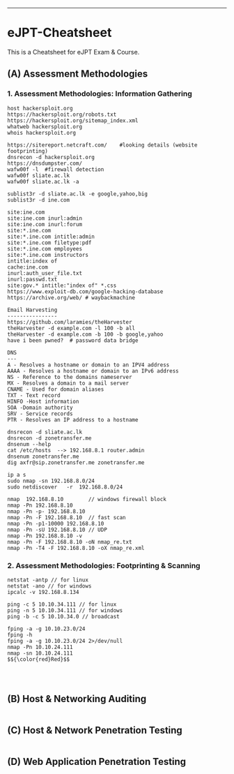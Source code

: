 

--------------------------------------------------------------------------------------------------

# eJPT-Cheatsheet  
This is a Cheatsheet for eJPT Exam & Course.

## (A)  Assessment Methodologies

### 1. Assessment Methodologies: Information Gathering
```
host hackersploit.org
https://hackersploit.org/robots.txt
https://hackersploit.org/sitemap_index.xml
whatweb hackersploit.org
whois hackersploit.org

https://sitereport.netcraft.com/    #looking details (website footprinting)
dnsrecon -d hackersploit.org
https://dnsdumpster.com/
wafw00f -l  #firewall detection
wafw00f sliate.ac.lk
wafw00f sliate.ac.lk -a

sublist3r -d sliate.ac.lk -e google,yahoo,big
sublist3r -d ine.com

site:ine.com
site:ine.com inurl:admin
site:ine.com inurl:forum
site:*.ine.com
site:*.ine.com intitle:admin
site:*.ine.com filetype:pdf
site:*.ine.com employees
site:*.ine.com instructors
intitle:index of
cache:ine.com
inurl:auth_user_file.txt
inurl:passwd.txt
site:gov.* intitle:"index of" *.css
https://www.exploit-db.com/google-hacking-database
https://archive.org/web/ # waybackmachine

Email Harvesting
----------------
https://github.com/laramies/theHarvester
theHarvester -d example.com -l 100 -b all
theHarvester -d example.com -b 100 -b google,yahoo
have i been pwned?  # password data bridge

DNS
---
A - Resolves a hostname or domain to an IPV4 address
AAAA - Resolves a hostname or domain to an IPv6 address
NS - Reference to the domains nameserver
MX - Resolves a domain to a mail server
CNAME - Used for domain aliases
TXT - Text record
HINFO -Host information
SOA -Domain authority
SRV - Service records
PTR - Resolves an IP address to a hostname

dnsrecon -d sliate.ac.lk
dnsrecon -d zonetransfer.me
dnsenum --help
cat /etc/hosts  --> 192.168.8.1 router.admin
dnsenum zonetransfer.me
dig axfr@sip.zonetransfer.me zonetransfer.me

ip a s
sudo nmap -sn 192.168.8.0/24
sudo netdiscover   -r  192.168.8.0/24

nmap  192.168.8.10        // windows firewall block
nmap -Pn 192.168.8.10
nmap -Pn -p- 192.168.8.10
nmap -Pn -F 192.168.8.10  // fast scan
nmap -Pn -p1-10000 192.168.8.10
nmap -Pn -sU 192.168.8.10 // UDP 
nmap -Pn 192.168.8.10 -v
nmap -Pn -F 192.168.8.10 -oN nmap_re.txt
nmap -Pn -T4 -F 192.168.8.10 -oX nmap_re.xml
```
### 2. Assessment Methodologies: Footprinting & Scanning
```
netstat -antp // for linux
netstat -ano // for windows
ipcalc -v 192.168.8.134

ping -c 5 10.10.34.111 // for linux
ping -n 5 10.10.34.111 // for windows
ping -b -c 5 10.10.34.0 // broadcast

fping -a -g 10.10.23.0/24
fping -h
fping -a -g 10.10.23.0/24 2>/dev/null
nmap -Pn 10.10.24.111
nmap -sn 10.10.24.111
$${\color{red}Red}$$




```

## (B) Host & Networking Auditing
```

```

## (C) Host & Network Penetration Testing

```
```
## (D) Web Application Penetration Testing

```
```

